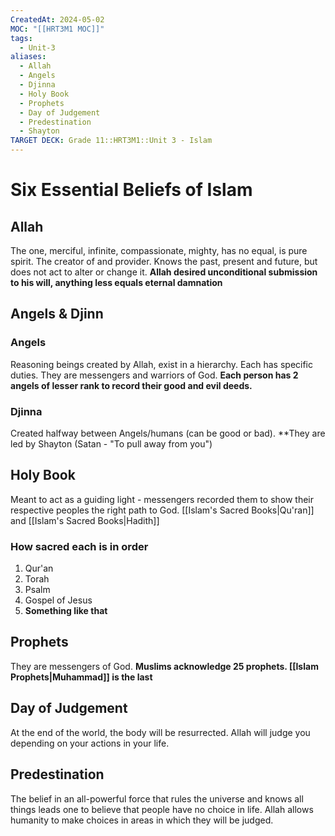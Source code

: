 ```yaml
---
CreatedAt: 2024-05-02
MOC: "[[HRT3M1 MOC]]"
tags:
  - Unit-3
aliases:
  - Allah
  - Angels
  - Djinna
  - Holy Book
  - Prophets
  - Day of Judgement
  - Predestination
  - Shayton
TARGET DECK: Grade 11::HRT3M1::Unit 3 - Islam
---
```

# Six Essential Beliefs of Islam


## Allah
The one, merciful, infinite, compassionate, mighty, has no equal, is pure spirit.  The creator of and provider. Knows the past, present and future, but does not act to alter or change it. **Allah desired unconditional submission to his will, anything less equals eternal damnation**
<!--ID: 1718379549899-->


## Angels  & Djinn
### Angels
Reasoning beings created by Allah, exist in a hierarchy. Each has specific duties. They are messengers and warriors of God. **Each person has 2 angels of lesser rank to record their good and evil deeds.**
### Djinna
Created halfway  between Angels/humans (can be good or bad). **They are led by Shayton (Satan - "To pull away from you")

## Holy Book
Meant to act as a guiding light - messengers recorded them to show their respective peoples the right path to God. [[Islam's Sacred Books|Qu'ran]] and [[Islam's Sacred Books|Hadith]]
### How sacred each is in order
1. Qur'an
2. Torah
3. Psalm
4. Gospel of Jesus
5. **Something like that**
## Prophets
They are messengers of God. **Muslims acknowledge 25 prophets. [[Islam Prophets|Muhammad]] is the last**

## Day of Judgement
At the end of the world, the body will be resurrected. Allah will judge you depending on your actions in your life.

## Predestination
The belief in an all-powerful force that rules the universe and knows all things leads one to believe that people have no choice in life.
Allah allows humanity to make choices in areas in which they will be judged.
